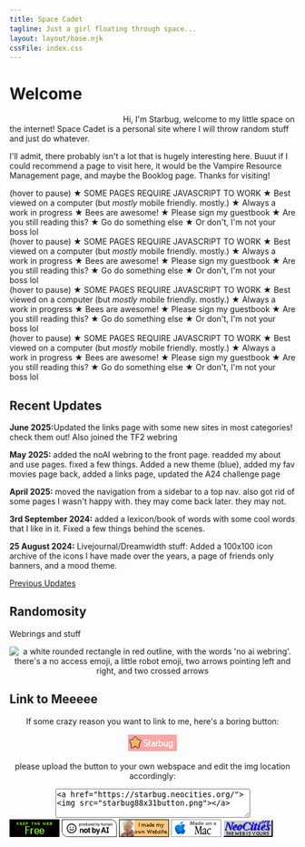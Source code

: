 ```yaml
---
title: Space Cadet
tagline: Just a girl floating through space...
layout: layout/base.njk
cssFile: index.css
---
```


<h1><pop>Welcome</pop></h1>

<div class="welcome">
<img src="images/siteimgs/girlme.png" alt="" style="float:left; margin: 0 10px 10px 10px;" width="180">

<p>Hi, I'm <rainbow-text>Starbug</rainbow-text>, welcome to my little space on the internet! Space Cadet is a personal site where I will throw random stuff and just do whatever. </p>
<p>I'll admit, there probably isn't a lot that is hugely interesting here. Buuut if I could recommend a page to visit here, it would be the Vampire Resource Management page, and maybe the Booklog page. Thanks for visiting!</p>


<div style="clear:both;"></div>

<div id="warning">
  <div class="marqueewarning">
  <div class="marquee">(hover to pause) ★ SOME PAGES REQUIRE JAVASCRIPT TO WORK ★ Best viewed on a computer (but <i>mostly</i> mobile friendly. mostly.) ★ Always a work in progress ★ Bees are awesome! ★ Please sign my guestbook ★  Are you still reading this? ★ Go do something else ★ Or don't, I'm not your boss lol </div>  
  <div class="marquee">(hover to pause) ★ SOME PAGES REQUIRE JAVASCRIPT TO WORK ★ Best viewed on a computer (but <i>mostly</i> mobile friendly. mostly.) ★ Always a work in progress ★ Bees are awesome! ★ Please sign my guestbook ★  Are you still reading this? ★ Go do something else ★ Or don't, I'm not your boss lol </div>  
  <div class="marquee">(hover to pause) ★ SOME PAGES REQUIRE JAVASCRIPT TO WORK ★ Best viewed on a computer (but <i>mostly</i> mobile friendly. mostly.) ★ Always a work in progress ★ Bees are awesome! ★ Please sign my guestbook ★  Are you still reading this? ★ Go do something else ★ Or don't, I'm not your boss lol </div>  
  <div class="marquee">(hover to pause) ★ SOME PAGES REQUIRE JAVASCRIPT TO WORK ★ Best viewed on a computer (but <i>mostly</i> mobile friendly. mostly.) ★ Always a work in progress ★ Bees are awesome! ★ Please sign my guestbook ★  Are you still reading this? ★ Go do something else ★ Or don't, I'm not your boss lol</div>

  </div>
</div>
</div>



<div style="clear:both;"></div>

<div class="frontpage">

<div class="updatebox">

<h2>Recent Updates</h2>

<p><strong>June 2025:</strong>Updated the links page with some new sites in most categories! check them out! Also joined the TF2 webring</p>

<p><strong>May 2025:</strong> added the noAI webring to the front page. readded my about and use pages. fixed a few things. Added a new theme (blue), added my fav movies page back, added a links page, updated the A24 challenge page</p>

<p><strong>April 2025:</strong> moved the navigation from a sidebar to a top nav. also got rid of some pages I wasn't happy with. they may come back later. they may not. </p>

<p><strong>3rd September 2024:</strong> added a lexicon/book of words with some cool words that I like in it. Fixed a few things behind the scenes.</p>

<p><strong>25 August 2024:</strong> Livejournal/Dreamwidth stuff: Added a 100x100 icon archive of the icons I have made over the years, a page of friends only banners, and a mood theme.</p>

<p><a href="changelog.html">Previous Updates</a></p>

</div>

<div class="todobox">

<h2>Randomosity</h2>
<p>Webrings and stuff</p>

<!-- TF2 Webring -->
<div id='fortring'>
  <script src="https://tfortring.neocities.org/fortring/onionring-variables.js"></script>
  <script src="https://tfortring.neocities.org/fortring/onionring-widget.js"></script>
</div>

<!--No AI Webring-->
<div style="text-align: center;">
<map name="noaimini2">
<area href="https://baccyflap.com/noai" target="_blank" shape="rect" coords="5,3,83,14" alt="no ai webring" title="no ai webring">
<area href="https://baccyflap.com/noai/?prv&s=spc" target="_top" shape="rect" coords="5,16,16,26" alt="previous" title="previous">
<area href="https://baccyflap.com/noai/?rnd" target="_top" shape="rect" coords="38,16,51,27" alt="random" title="random">
<area href="https://baccyflap.com/noai/?nxt&s=spc" target="_top" shape="rect" coords="72,16,83,26" alt="next" title="next">
</map>
<img usemap="#noaimini2" src="https://baccyflap.com/noai/miniwidget2.gif" alt="a white rounded rectangle in red outline, with the words 'no ai webring'. there's a no access emoji, a little robot emoji, two arrows pointing left and right, and two crossed arrows">
</div>

</div>
</div>






<div class="linkmebox">
  <h2>Link to Meeeee</h2>
   <p style="text-align: center;">If some crazy reason you want to link to me, here's a boring button:</p>

<div style="text-align: center;">
   <img src="images/siteimgs/starbug88x31button.png" alt="88x31 link button">
         
   <p>please upload the button to your own webspace and edit the img location accordingly:</p>

<textarea rows="3" cols="40"><a href="https://starbug.neocities.org/"><img src="starbug88x31button.png"></a>
</textarea>

</div>

<div style="clear:both"></div>

</div>
<div id="frontpagebuttons">
<a href="https://yesterweb.org/no-to-web3/"> <img src="images/buttons/roly-saynotoweb3.gif" title="Say No To Web3!" alt=""></a>
<a href="https://notbyai.fyi"><img src="images/buttons/Produced-By-Human-Not-By-AI-Badge-white.gif" height="31" title="Powered by a human!" alt=""></a>
<a href="https://lu.tiny-universes.net/graphix.html"><img src="images/buttons/myownwebsite.gif" title="I built my own site and you can too!" alt=""></a>
<img src="images/buttons/macmade-wht.gif" title="Made with a Mac" alt="">
<!--<a href="https://jigsaw.w3.org/css-validator/check/referer"><img src="images/buttons/vcss.gif" title="Web Validated" alt="" /></a>-->
<a href="https://neocities.org/"><img src="images/buttons/neocities_button.gif" title="Hosted by Neocities" alt=""></a>
</div>

